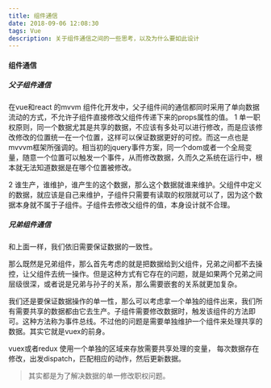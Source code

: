 ```yaml
---
title: 组件通信
date: 2018-09-06 12:08:30
tags: Vue
description: 关于组件通信之间的一些思考，以及为什么要如此设计
---
```



#### 组件通信

##### 父子组件通信
在vue和react 的mvvm 组件化开发中，父子组件间的通信都同时采用了单向数据流动的方式，不允许子组件直接修改父组件传递下来的props属性的值。
1 单一职权原则，同一个数据尤其是共享的数据，不应该有多处可以进行修改，而是应该修改修改的位置统一在一个位置，这样可以保证数据更好的可控。而这一点也是mvvvm框架所强调的。相当初的jquery事件方案，同一个dom或者一个全局变量，随意一个位置可以触发一个事件，从而修改数据，久而久之系统在运行中，根本就无法知道数据是在哪个位置被修改。

2 谁生产，谁维护，谁产生的这个数据，那么这个数据就谁来维护。父组件中定义的数据，就应该是自己来维护，子组件只需要有读取的权限就可以了，因为这个数据本身就不属于子组件。子组件去修改父组件的值，本身设计就不合理。

##### 兄弟组件通信
和上面一样，我们依旧需要保证数据的一致性。

那么既然是兄弟组件，那么首先考虑的就是把数据给到父组件，兄弟之间都不去操控，让父组件去统一操作。但是这种方式有它存在的问题，就是如果两个兄弟之间层级很深，或者说是兄弟与孙子的关系，那么需要嵌套的关系就更加复杂。

我们还是要保证数据操作的单一性，那么可以考虑拿一个单独的组件出来，我们所有需要共享的数据都由它去生产。子组件需要修改数据时，触发该组件的方法即可。这种方法称为事件总线。不过他的问题是需要单独维护一个组件来处理共享的数据。其实它就是vuex的前身。

vuex或者redux 使用一个单独的区域来存放需要共享处理的变量， 每次数据存在修改，出发dispatch，匹配相应的动作，然后更新数据。

> 其实都是为了解决数据的单一修改职权问题。